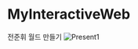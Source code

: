 # MyInteractiveWeb
 전준휘 월드 만들기
![Present1](https://user-images.githubusercontent.com/35029025/126061699-2b9793cb-1c64-4d62-a2ca-5e77d2130433.gif)
